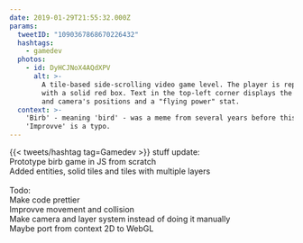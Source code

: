 ```yaml
---
date: 2019-01-29T21:55:32.000Z
params:
  tweetID: "1090367868670226432"
  hashtags:
    - gamedev
  photos:
    - id: DyHCJNoX4AQdXPV
      alt: >-
        A tile-based side-scrolling video game level. The player is represented
        with a solid red box. Text in the top-left corner displays the player
        and camera's positions and a "flying power" stat.
  context: >-
    'Birb' - meaning 'bird' - was a meme from several years before this Tweet.
    'Improvve' is a typo.
---
```


{{< tweets/hashtag tag=Gamedev >}} stuff update:\
Prototype birb game in JS from scratch\
Added entities, solid tiles and tiles with multiple layers\
\
Todo:\
Make code prettier\
Improvve movement and collision\
Make camera and layer system instead of doing it manually\
Maybe port from context 2D to WebGL
